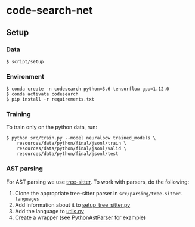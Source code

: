 # code-search-net

## Setup

### Data

`$ script/setup`

### Environment

```
$ conda create -n codesearch python=3.6 tensorflow-gpu=1.12.0
$ conda activate codesearch
$ pip install -r requirements.txt
```

### Training

To train only on the python data, run:

```
$ python src/train.py --model neuralbow trained_models \
    resources/data/python/final/jsonl/train \
    resources/data/python/final/jsonl/valid \
    resources/data/python/final/jsonl/test
```

### AST parsing

For AST parsing we use [tree-sitter](https://github.com/tree-sitter/tree-sitter).
To work with parsers, do the following:

1. Clone the appropriate tree-sitter parser in `src/parsing/tree-sitter-languages`
2. Add information about it to [setup_tree_sitter.py](src/processing/setup_tree_sitter.py)
3. Add the language to [utils.py](src/processing/utils.py)
4. Create a wrapper (see [PythonAstParser](src/processing/ast_parsers/python_ast_parser.py) for example)  
